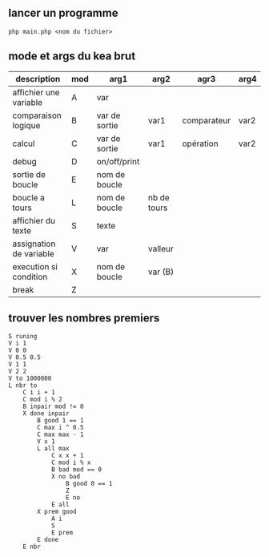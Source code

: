 ## lancer un programme

```shell
php main.php <nom du fichier>
```

## mode et args du kea brut

| description             | mod | arg1          | arg2        | agr3        | arg4 |
|-------------------------|-----|---------------|-------------|-------------|------|
| affichier une variable  | A   | var           |             |             |      |
| comparaison logique     | B   | var de sortie | var1        | comparateur | var2 |
| calcul                  | C   | var de sortie | var1        | opération   | var2 |
| debug                   | D   | on/off/print  |             |             |      |
| sortie de boucle        | E   | nom de boucle |             |             |      |
| boucle a tours          | L   | nom de boucle | nb de tours |             |      |
| affichier du texte      | S   | texte         |             |             |      |
| assignation de variable | V   | var           | valleur     |             |      |
| execution si condition  | X   | nom de boucle | var (B)     |             |      |
| break                   | Z   |               |             |             |      |

## trouver les nombres premiers
```
S runing
V i 1
V 0 0
V 0.5 0.5
V 1 1
V 2 2
V to 1000000
L nbr to
    C i i + 1
    C mod i % 2
    B inpair mod != 0
    X done inpair
        B good 1 == 1
        C max i ^ 0.5
        C max max - 1
        V x 1
        L all max
            C x x + 1
            C mod i % x
            B bad mod == 0
            X no bad
                B good 0 == 1
                Z
                E no
            E all
        X prem good
            A i
            S
            E prem
        E done
    E nbr
```